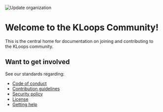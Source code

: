![Update organization](https://github.com/kloops-io/community/workflows/Update%20organization/badge.svg?branch=master)

# Welcome to the KLoops Community!

This is the central home for documentation on joining and contributing to the KLoops community.

## Want to get involved

See our standards regarding:
- [Code of conduct](https://github.com/kloops-io/.github/CODE_OF_CONDUCT.md)
- [Contribution guidelines](https://github.com/kloops-io/.github/CONTRIBUTING.md)
- [Security policy](https://github.com/kloops-io/.github/SECURITY.md)
- [License](LICENSE)
- [Getting help](https://github.com/kloops-io/.github/SUPPORT.md)
